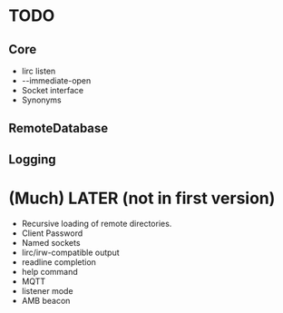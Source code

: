 # TODO

## Core

* lirc listen
* --immediate-open
* Socket interface
* Synonyms

## RemoteDatabase

## Logging

# (Much) LATER (not in first version)

* Recursive loading of remote directories.
* Client Password
* Named sockets
* lirc/irw-compatible output
* readline completion
* help command
* MQTT
* listener mode
* AMB beacon

